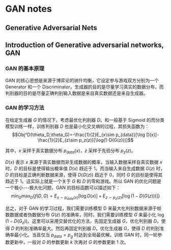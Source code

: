 # GAN notes

## Generative Adversarial Nets

## Introduction of Generative adversarial networks, GAN

### GAN 的基本原理

GAN 的核心思想是来源于博弈论的纳什均衡，它设定参与游戏双方分别为一个 Generator 和一个 Discriminator。生成器的目的是尽量学习真实的数据分布，而判别器的目的是尽量正确判别输入数据是来自真实数据还是来自生成器。

### GAN 的学习方法

在给定生成器 $G$ 的情况下，考虑最优化判别器 $D$。和一般基于 Sigmoid 的而分类模型训练一样，训练判别器 $D$ 也是最小化交叉熵的过程，其损失函数为：
$$Obj^D(\theta_D,\theta_G)=-\frac{1}{2}E_{x\sim p_{data}}[\log D(x)]- \frac{1}{2}E_{z\sim p_z(z)}[\log(1-D(G(z)))]$$

其中，$x$ 采样于真实数据分布 $p_{data}(x)$，$z$ 采样于先验分布 $p_z(z)$。

$D(x)$ 表示 $x$ 来源于真实数据而非生成数据的概率，当输入数据采样自真实数据 $x$ 时，$D$ 的目标是使得输出概率值 $D(x)$ 趋近于 1。而当输入来自生成数据 $G(z)$ 时，$D$ 的目标是正确判断数据来源，使得 $D(G(z))$ 趋近于 0，同时 $G$ 的目标是使得其趋近于 1。这实际上就是一个关于 $G$ 和 $D$ 的零和游戏。所以 GAN 的优化问题是一个极小---极大化问题，GAN 的目标函数可以描述如下：
$$\min_{G}\max_{D}\{f(D,G)=E_{x\sim p_{data}(x)}[\log D(x)]+E_{z\sim p_z(z)}[\log(1-D(G(z)))]\}$$

总之，对于 GAN 的学习过程，我们需要训练模型 D 来最大化判别数据来源于帧数数据或者伪数据分布 $G(z)$ 的准确率，同时，我们需要训练模型 $G$ 来最小化 $\log(1-D(G_z))$。这里可以采用交替优化的方法，先固定生成器 $G$，优化判别器 $D$，使得 $D$ 的判别准确率最大。然后再固定判别器 $D$，优化生成器 $G$，使得 $D$ 的判别准确率最小化。当且仅当 $p_{data}=p_{g}$ 时达到全局最优解。训练 GAN 时，同一轮参数更新中，一般对 $D$ 的参数更新 $k$ 次再对 $G$ 的参数更新 1 次。
